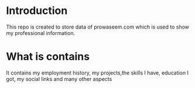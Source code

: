 # Introduction

This repo is created to store data of prowaseem.com which is used to show my professional information.

# What is contains
It contains my employment history, my projects,the skills I have, education I got, my social links and many other aspects